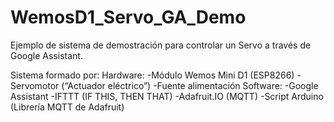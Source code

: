 # WemosD1_Servo_GA_Demo

Ejemplo de sistema de demostración para controlar un Servo a través de Google Assistant.

Sistema formado por:
Hardware:
-Módulo Wemos Mini D1 (ESP8266)
-Servomotor (“Actuador eléctrico”)
-Fuente alimentación
Software:
-Google Assistant
-IFTTT (IF THIS, THEN THAT)
-Adafruit.IO (MQTT)
-Script Arduino (Librería MQTT de Adafruit)
